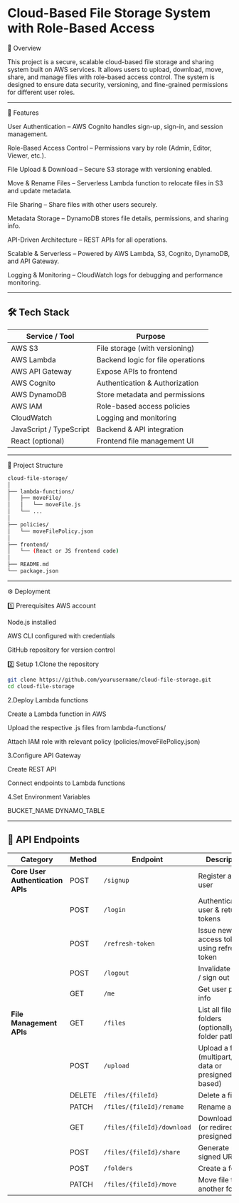 # Cloud-Based File Storage System with Role-Based Access

📌 Overview

This project is a secure, scalable cloud-based file storage and sharing system built on AWS services.
It allows users to upload, download, move, share, and manage files with role-based access control.
The system is designed to ensure data security, versioning, and fine-grained permissions for different user roles.

---
🚀 Features

User Authentication – AWS Cognito handles sign-up, sign-in, and session management.

Role-Based Access Control – Permissions vary by role (Admin, Editor, Viewer, etc.).

File Upload & Download – Secure S3 storage with versioning enabled.

Move & Rename Files – Serverless Lambda function to relocate files in S3 and update metadata.

File Sharing – Share files with other users securely.

Metadata Storage – DynamoDB stores file details, permissions, and sharing info.

API-Driven Architecture – REST APIs for all operations.

Scalable & Serverless – Powered by AWS Lambda, S3, Cognito, DynamoDB, and API Gateway.

Logging & Monitoring – CloudWatch logs for debugging and performance monitoring.

---

## 🛠️ Tech Stack  

| Service / Tool         | Purpose                                  |
|------------------------|------------------------------------------|
| AWS S3                 | File storage (with versioning)           |
| AWS Lambda             | Backend logic for file operations        |
| AWS API Gateway        | Expose APIs to frontend                   |
| AWS Cognito            | Authentication & Authorization           |
| AWS DynamoDB           | Store metadata and permissions           |
| AWS IAM                | Role-based access policies               |
| CloudWatch             | Logging and monitoring                   |
| JavaScript / TypeScript| Backend & API integration                 |
| React (optional)       | Frontend file management UI               |

---

📂 Project Structure
```bash
cloud-file-storage/
│
├── lambda-functions/
│   ├── moveFile/
│   │   └── moveFile.js
│   └── ...
│
├── policies/
│   └── moveFilePolicy.json
│
├── frontend/
│   └── (React or JS frontend code)
│
├── README.md
└── package.json
```
---

⚙️ Deployment

1️⃣ Prerequisites
AWS account

Node.js installed

AWS CLI configured with credentials

GitHub repository for version control

2️⃣ Setup
1.Clone the repository
```bash
git clone https://github.com/yourusername/cloud-file-storage.git
cd cloud-file-storage
```
2.Deploy Lambda functions

Create a Lambda function in AWS

Upload the respective .js files from lambda-functions/

Attach IAM role with relevant policy (policies/moveFilePolicy.json)

3.Configure API Gateway

Create REST API

Connect endpoints to Lambda functions

4.Set Environment Variables

BUCKET_NAME
DYNAMO_TABLE

---
## 📌 API Endpoints

| **Category**                  | **Method** | **Endpoint**                    | **Description** |
|--------------------------------|------------|----------------------------------|-----------------|
| **Core User Authentication APIs** | POST       | `/signup`                        | Register a new user |
|                                | POST       | `/login`                         | Authenticate user & return tokens |
|                                | POST       | `/refresh-token`                 | Issue new access token using refresh token |
|                                | POST       | `/logout`                        | Invalidate token / sign out user |
|                                | GET        | `/me`                            | Get user profile info |
| **File Management APIs**       | GET        | `/files`                         | List all files and folders (optionally with folder path) |
|                                | POST       | `/upload`                        | Upload a file (multipart/form-data or presigned URL-based) |
|                                | DELETE     | `/files/{fileId}`                 | Delete a file |
|                                | PATCH      | `/files/{fileId}/rename`          | Rename a file |
|                                | GET        | `/files/{fileId}/download`        | Download file (or redirect to presigned URL) |
|                                | POST       | `/files/{fileId}/share`           | Generate pre-signed URL |
|                                | POST       | `/folders`                        | Create a folder |
|                                | PATCH      | `/files/{fileId}/move`            | Move file to another folder |






